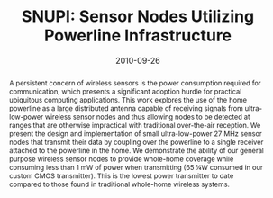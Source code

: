 ---
abstract: "A persistent concern of wireless sensors is the power consumption required\
  \ for communication, which presents a significant adoption hurdle for practical\
  \ ubiquitous computing applications. This work explores the use of the home powerline\
  \ as a large distributed antenna capable of receiving signals from ultra-low-power\
  \ wireless sensor nodes and thus allowing nodes to be detected at ranges that are\
  \ otherwise impractical with traditional over-the-air reception. We present the\
  \ design and implementation of small ultra-low-power 27 MHz sensor nodes that transmit\
  \ their data by coupling over the powerline to a single receiver attached to the\
  \ powerline in the home. We demonstrate the ability of our general purpose wireless\
  \ sensor nodes to provide whole-home coverage while consuming less than 1 mW of\
  \ power when transmitting (65 \xBCW consumed in our custom CMOS transmitter). This\
  \ is the lowest power transmitter to date compared to those found in traditional\
  \ whole-home wireless systems."
authors:
- cohn
- Erich Stuntebeck
- Jagdish Pandey
- Brian Otis
- Gregory D. Abowd
- patel
award: 'Honorable Mention Award'
bibtex: |-
  @inproceedings{Cohn:2010:SSN:1864349.1864377,
   author = {Cohn, Gabe and Stuntebeck, Erich and Pandey, Jagdish and Otis, Brian and Abowd, Gregory D. and Patel, Shwetak N.},
   title = {SNUPI: Sensor Nodes Utilizing Powerline Infrastructure},
   booktitle = {Proceedings of the 12th ACM International Conference on Ubiquitous Computing},
   series = {UbiComp '10},
   year = {2010},
   isbn = {978-1-60558-843-8},
   location = {Copenhagen, Denmark},
   pages = {159--168},
   numpages = {10},
   url = {http://doi.acm.org/10.1145/1864349.1864377},
   doi = {10.1145/1864349.1864377},
   acmid = {1864377},
   publisher = {ACM},
   address = {New York, NY, USA},
   keywords = {powerline, ultra-low-power radio, wireless sensing},
  }
caption: ''
citation: |-
  Gabe Cohn, Erich Stuntebeck, Jagdish Pandey, Brian Otis, Gregory D. Abowd, and Shwetak N. Patel. 2010. SNUPI: sensor nodes utilizing powerline infrastructure.  In Proceedings of the 12th ACM international conference on Ubiquitous computing (UbiComp '10). ACM, New York, NY, USA,  159-168. DOI=http://dx.doi.org/10.1145/1864349.1864377
conference: ACM International Joint Conference on Pervasive and Ubiquitous Computing
  (UbiComp), 2010
date: '2010-09-26'
image: ''
pdf: /pdfs/snupi.pdf
thumbnail: ''
title: 'SNUPI: Sensor Nodes Utilizing Powerline Infrastructure'
video: ''
video_embed: ''
---